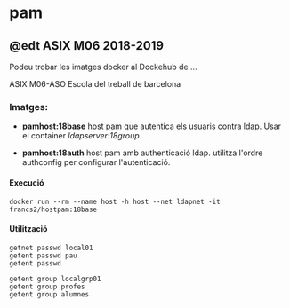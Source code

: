 # pam

## @edt ASIX M06 2018-2019


Podeu trobar les imatges docker al Dockehub de ...

ASIX M06-ASO Escola del treball de barcelona

### Imatges:

* **pamhost:18base** host pam que autentica els usuaris contra ldap. Usar el container *ldapserver:18group*.

* **pamhost:18auth** host pam amb authenticació ldap. utilitza l'ordre authconfig per configurar l'autenticació.

#### Execució

```
docker run --rm --name host -h host --net ldapnet -it francs2/hostpam:18base 
```

#### Utilització

```
getnet passwd local01
getent passwd pau
getent passwd

getent group localgrp01
getent group profes
getent group alumnes
```

